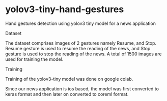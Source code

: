 # yolov3-tiny-hand-gestures
Hand gestures detection using yolov3 tiny model for a news application

Dataset

The dataset comprises images of 2 gestures namely Resume, and Stop. Resume gesture is used to resume the reading of the news, and Stop gesture is used to stop the reading of the news. A total of 1500 images are used for training the model.

Training

Training of the yolov3-tiny model was done on google colab.

Since our news application is ios based, the model was first converted to keras format and then later on converted to coreml format.
